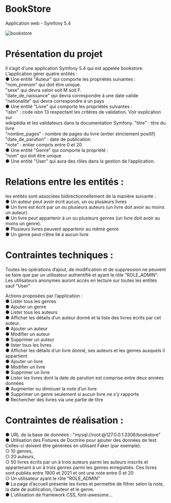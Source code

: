 # BookStore
Application web - Symfony 5.4

![bookstore](https://user-images.githubusercontent.com/63150702/148683887-2332001c-3688-4634-a39f-f060864a8e3a.PNG)

# Présentation du projet
Il s’agit d'une application Symfony 5.4 qui est appelée bookstore.  <br />L’application
gèrer quatre entités : <br />
    ● Une entité "Auteur" qui comporte les propriétés suivantes : <br />
          "nom_prenom" qui doit être unique. <br />
          "sexe" qui devra valoir soit M soit F. <br />
          "date_de_naissance" qui devra correspondre à une date valide <br />
          "nationalite" qui devra correspondre à un pays <br />
    ● Une entité "Livre" qui comporte les propriétés suivantes : <br />
          "isbn" : code isbn 13 respectant les critères de validation. Voir explication sur <br />
            wikipédia et les validateurs dans la documentation Symfony.
          "titre" : titre du livre <br />
          "nombre_pages" : nombre de pages du livre (entier strictement positif) <br />
          "date_de_parution" : date de publication <br />
          "note" : entier compris entre 0 et 20 <br />
    ● Une entité "Genre" qui comporte la propriété : <br />
          "nom" qui doit être unique <br />
    ● Une entité "User" qui aura des rôles dans la gestion de l’application.

# Relations entre les entités :
  les entités sont associées bidirectionnellement de la manière suivante : <br />
      ● Un auteur peut avoir écrit aucun, un ou plusieurs livres <br />
      ● Un livre est écrit par un ou plusieurs auteurs (un livre doit avoir au moins un auteur). <br />
      ● Un livre peut appartenir à un ou plusieurs genres (un livre doit avoir au moins un genre). <br />
      ● Plusieurs livres peuvent appartenir au même genre <br />
      ● Un genre peut n’être lié à aucun livre <br />

# Contraintes techniques :
   Toutes les opérations d’ajout, de modification et de suppression ne peuvent se faire que par
   un utilisateur authentifié et ayant le rôle "ROLE_ADMIN". Les utilisateurs anonymes auront
   accès en lecture sur toutes les entités sauf "User" <br />

   Actions proposées par l’application : <br />
        ● Lister tous les genres <br />
        ● Ajouter un genre <br />
        ● Lister tous les auteurs <br />
        ● Afficher les détails d’un auteur donné et la liste des livres écrits par cet auteur. <br />
        ● Ajouter un auteur <br />
        ● Modifier un auteur <br />
        ● Supprimer un auteur <br />
        ● lister tous les livres <br />
        ● Afficher les détails d’un livre donné, ses auteurs et les genres auxquels il appartient <br />
        ● Ajouter un livre <br />
        ● Modifier un livre <br />
        ● Supprimer un livre <br />
        ● Lister les livres dont la date de parution est comprise entre deux années données <br />
        ● Augmenter ou diminuer la note d’un livre <br />
        ● Supprimer un genre seulement si aucun livre ne s’y rapporte <br />
        ● Rechercher des livres via une partie de titre <br />

# Contraintes de réalisation :
   ● URL de la base de données : "mysql://root:@127.0.0.1:3306/bookstore" <br />
   ● Utilisation des Fixtures de Doctrine pour ajouter des données de test. Celles-ci doivent être
     générées en utilisant Faker (par exemple): <br />
      ○ 10 genres, <br />
      ○ 20 auteurs, <br />
      ○ 50 livres écrits par un à trois auteurs parmi les auteurs inscrits et appartenant à
        un à trois genres parmi les genres enregistrés. Ces livres sont publiés entre 1900
        et 2021 et ont une note entre 0 et 20 <br />
      ○ Un utilisateur ayant le rôle "ROLE_ADMIN" <br />
   ● La page d’accueil présente les livres et permettre de filtrer selon la note, la date de
     publication, l’auteur et le genre. <br />
   ● L’utilisation de framework CSS, font-awesome...
